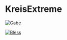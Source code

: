 # KreisExtreme

![Gabe](https://i.ytimg.com/vi/tc9vjAdSClQ/maxresdefault.jpg)

[![Bless](https://cdn.rawgit.com/LunaGao/BlessYourCodeTag/master/tags/alpaca.svg)](http://lunagao.github.io/BlessYourCodeTag/)
